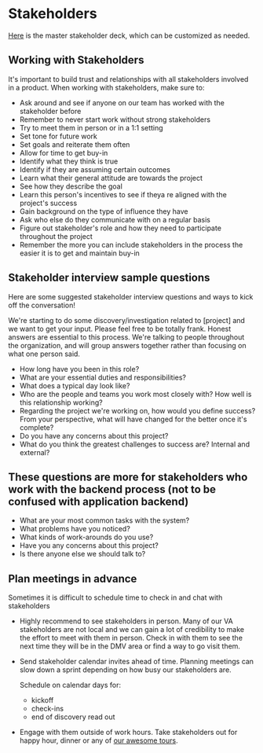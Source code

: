 # Stakeholders

[Here](https://github.com/department-of-veterans-affairs/va.gov-team/blob/master/platform/research/discovery-sprints/Master%20Stakeholder%20Deck%20Template.pptx) is the master stakeholder deck, which can be customized as needed.

## Working with Stakeholders

It's important to build trust and relationships with all stakeholders involved in a product. When working with stakeholders, make sure to:

* Ask around and see if anyone on our team has worked with the stakeholder before
* Remember to never start work without strong stakeholders
* Try to meet them in person or in a 1:1 setting
* Set tone for future work 
* Set goals and reiterate them often 
* Allow for time to get buy-in
* Identify what they think is true
* Identify if they are assuming certain outcomes 
* Learn what their general attitude are towards the project
* See how they describe the goal 
* Learn this person's incentives to see if theya re aligned with the project's success
* Gain background on the type of influence they have
* Ask who else do they communicate with on a regular basis
* Figure out stakeholder's role and how they need to participate throughout the project
* Remember the more you can include stakeholders in the process the easier it is to get and maintain buy-in

## Stakeholder interview sample questions

Here are some suggested stakeholder interview questions and ways to kick off the conversation!

We're starting to do some discovery/investigation related to \[project\] and we want to get your input. Please feel free to be totally frank. Honest answers are essential to this process. We're talking to people throughout the organization, and will group answers together rather than focusing on what one person said.

* How long have you been in this role?
* What are your essential duties and responsibilities?
* What does a typical day look like?
* Who are the people and teams you work most closely with? How well is this relationship working?
* Regarding the project we're working on, how would you define success? From your perspective, what will have changed for the better once it's complete?
* Do you have any concerns about this project?
* What do you think the greatest challenges to success are? Internal and external?

## These questions are more for stakeholders who work with the backend process \(not to be confused with application backend\)

* What are your most common tasks with the system?
* What problems have you noticed?
* What kinds of work-arounds do you use?
* Have you any concerns about this project?
* Is there anyone else we should talk to?

## Plan meetings in advance

Sometimes it is difficult to schedule time to check in and chat with stakeholders

* Highly recommend to see stakeholders in person. Many of our VA stakeholders are not local and we can gain a lot of credibility to make the effort to meet with them in person. Check in with them to see the next time they will be in the DMV area or find a way to go visit them.
* Send stakeholder calendar invites ahead of time. Planning meetings can slow down a sprint depending on how busy our stakeholders are. 

  Schedule on calendar days for: 

  * kickoff 
  * check-ins
  * end of discovery read out

* Engage with them outside of work hours. Take stakeholders out for happy hour, dinner or any of [our awesome tours](https://github.com/usds/tours).

